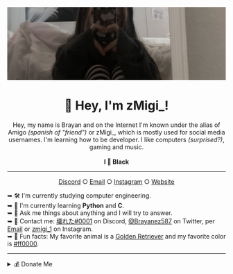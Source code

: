 <div align="center"><img src="zmigi.pic.png"></img></div>

<h1 align="center">👋 Hey, I'm zMigi_!</h1>

<p align="center">Hey, my name is Brayan and on the Internet I'm known under the alias of Amigo <i>(spanish of "friend")</i> or zMigi_, which is mostly used for social media usernames. I'm learning how to be developer. I like computers <i>(surprised?)</i>, gaming and music.<br><br><strong>I 🖤 Black</strong></p>

<hr>

<p align="center">
  <a href="https://discord.gg/KKmewn6Xr8">Discord</a> ○ <a href="https://go.krypt0n.co.uk/mail">Email</a> ○ <a href="https://www.instagram.com/zmigi_1/">Instagram</a> ○ <a href="https://zmigi.carrd.co/">Website</a>
</p>

➥ 🛠️ I'm currently studying computer engineering.<br />
➥ 🌱 I'm currently learning **Python** and **C**.<br />
➥ 💭 Ask me things about anything and I will try to answer.<br />
➥ 📇 Contact me: [壊れた#0001](https://discord.gg/KKmewn6Xr8) on Discord, [@Brayanez587](https://twitter.com/Brayanez587) on Twitter, per [Email](https://go.krypt0n.co.uk/mail) or [zmigi_1](https://www.instagram.com/zmigi_1/) on Instagram.<br />
➥ 🖤 Fun facts: My favorite animal is a [Golden Retriever](https://2.bp.blogspot.com/_UjJgEwVlPQs/Sxg-OdZMD0I/AAAAAAAADlg/gkTWJLBTaOM/s1600/Golden_Retriever_Puppies.jpg) and my favorite color is [#ff0000](https://www.color-hex.com/color/ff0000).<br /> 

<hr>



<details>
  <summary>💰 Donate Me</summary>
  
  - PayPal: Click [here](https://www.paypal.com/paypalme/Brayanez)
  


